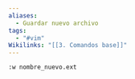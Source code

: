 ```yaml
---
aliases:
  - Guardar nuevo archivo
tags:
  - "#vim"
Wikilinks: "[[3. Comandos base]]"
---
```



~~~
:w nombre_nuevo.ext
~~~